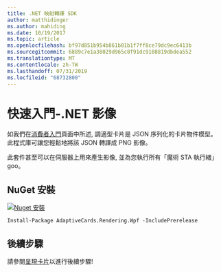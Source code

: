 ```yaml
---
title: .NET 映射轉譯 SDK
author: matthidinger
ms.author: mahiding
ms.date: 10/19/2017
ms.topic: article
ms.openlocfilehash: bf97d851b954b861b01b1f7ff8ce79dc9ec6413b
ms.sourcegitcommit: 6889c7e1a38029d965c8f91dc9108819dbdea552
ms.translationtype: MT
ms.contentlocale: zh-TW
ms.lasthandoff: 07/31/2019
ms.locfileid: "68732800"
---
```

# <a name="getting-started---net-image"></a>快速入門-.NET 影像

如我們在[消費者入門](../../../authoring-cards/getting-started.md)頁面中所述, 調適型卡片是 JSON 序列化的卡片物件模型。 此程式庫可讓您輕鬆地將該 JSON 轉譯成 PNG 影像。

此套件甚至可以在伺服器上用來產生影像, 並為您執行所有「魔術 STA 執行緒」 goo。 

## <a name="nuget-install"></a>NuGet 安裝

[![Nuget 安裝](https://img.shields.io/nuget/vpre/AdaptiveCards.Rendering.Wpf.svg)](https://www.nuget.org/packages/AdaptiveCards.Rendering.Wpf)

```console
Install-Package AdaptiveCards.Rendering.Wpf -IncludePrerelease
```

## <a name="next-steps"></a>後續步驟

請參閱[呈現卡片](render-a-card.md)以進行後續步驟!